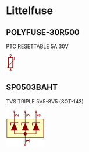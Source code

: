 # Littelfuse

## POLYFUSE-30R500
PTC RESETTABLE 5A 30V

![POLYFUSE-30R500__1__1](/images/Littelfuse__POLYFUSE-30R500__1__1.png?raw=true) 

## SP0503BAHT
TVS TRIPLE 5V5-8V5 (SOT-143)

![SP0503BAHT__1__1](/images/Littelfuse__SP0503BAHT__1__1.png?raw=true) 

